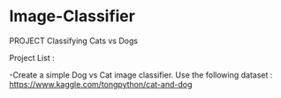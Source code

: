 # Image-Classifier
PROJECT Classifying Cats vs Dogs


Project List :

-Create a simple Dog vs Cat image classifier. Use the following dataset : https://www.kaggle.com/tongpython/cat-and-dog

